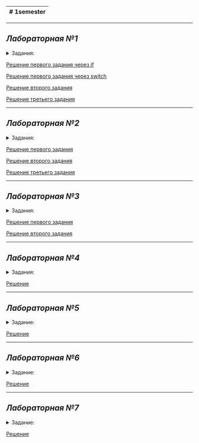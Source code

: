 |# 1semester|
|-----------|
---
## _Лабораторная №1_
<details>
  <summary>Задания:</summary>
  
     1. Создать программу, предлагающую пользователю получтиь информацию об одной из 6ти валют мира.
     В программе должна содержаться краткая ( название ) и развёрнутая информация.
     При выборе пользователем одной из валют на экран выводится подробная информация об этой валюте.
     Реализовать два метода решения: через if и через switch. 
     2. Создать программу, имеющую 2 функции:
     - вывод факториала любого числа
     - последовательности простых чисел от 0 до указанного пользователем числа.
     3*. Написать программу, находящую все 4х значные числа "Вампиры".
</details>

[Решение первого задания через if](https://github.com/Wen7e/labs1year/blob/1laba/1laba/1.1.1)

[Решение первого задания через switch](https://github.com/Wen7e/labs1year/blob/1laba/1laba/1.1.2)

[Решение второго задания](https://github.com/Wen7e/labs1year/blob/1laba/1laba/1.2)

[Решение третьего задания](https://github.com/Wen7e/labs1year/blob/1laba/1laba/1.3)

---
## _Лабораторная №2_
<details>
  <summary>Задания:</summary>
  
     1.Написать программу, которая запрашивает от пользователя число и выводит его на экран, умножив на 2.
     2.Написать программу, которая принимает значение типа int и выводит его на экран.
     3.Написать программу, которая запрашивает два числа от пользователя и выводит их сумму на экран.
</details>

[Решение первого задания](https://github.com/Wen7e/labs1year/blob/2laba/2.1)

[Решение второго задания](https://github.com/Wen7e/labs1year/blob/2laba/2.2)

[Решение третьего задания](https://github.com/Wen7e/labs1year/blob/2laba/2.3)

---
## _Лабораторная №3_
<details>
  <summary>Задания:</summary>
  
     1. Создайте Switch, который выводит в каждой секции case сообщение вида: "Message #1".
     Разместите Switch в цикле, проходящем все допустимые значения Switch. Повторение 15 раз.
     2. Напишите функцию, которая принимает целочисленный аргумент и возвращает последовательность фибоначи,
     количество элементов в которой равно аргументу.
</details>

[Решение первого задания](https://github.com/Wen7e/labs1year/blob/3laba/3.1)

[Решение второго задания](https://github.com/Wen7e/labs1year/blob/3laba/3.2)

---
## _Лабораторная №4_
<details>
  <summary>Задания:</summary>  
  
     1. Создать программу, содержащую класс Person. Предусмотреть приватные свойства класса id, имя, возраст, рост.
     Написать методы получения полной и краткой информации о человеке и методы изменения его свойств.
     В main создать массив с людьми и заполнить его. Предложить пользователю работать с этим массивом.
     А именно, выводить имена все людей, возможность редактировать отдельных человек, возможность просмотра полной информации о человеке.
     2*. Расширить программу, добавив класс Group.
     Который будет содержать перечень людей, входящих в эту группу, название группы и лидера группы.
     Модернизируйте класс Person, добавив туда свойство leader, которое будет bool, и говорить о том, является человек лидером или нет.
     СОздать инструмент просмотра группы, вывода всех его участников и создания группы ( В группе может быть только 1 лидер )
</details>

[Решение](https://github.com/Wen7e/labs1year/blob/4laba/4.1%20and%204.2)

---
## _Лабораторная №5_ 
 <details>
  <summary>Задание:</summary>  
  
     1. Написать программу, имеющую 3 класса. 1 родитель и 2 наследника.
     Для решения можно придумать тематику самостоятельно или использовать следующую: салон транспортных средств,
     который продает и хранит на складе транспорт ( автомобили, мотоциклы, грузовики ).
     На данном этапе необходимо корректно организовать структуру классов программы.
     Все хранилища можно прописать вручную. В программе должно выводиться сколько и какой транспорт
     имеется, информация по каждому.
 </details>
  
[Решение](https://github.com/Wen7e/labs1year/blob/5laba/5.1)

---
## _Лабораторная №6_
 <details>
  <summary>Задание:</summary>  
  
     1. Написать программу, принимающую число в виде строки и выводящую на экран расшифровку 
     этого числа словами ( на Английском ). Диапазон чисел unsigned long int.
 </details>

[Решение](https://github.com/Wen7e/labs1year/blob/6laba/6.1)

---
## _Лабораторная №7_
 <details>
  <summary>Задание:</summary>  
  
     1. Написать программу, заполняющую и создающую 2 мерный массив [n][n] и заполняющую его изначально нулями.
     Выводящую пустой массив в консоль. 
     Затем предоставляющую пользователю выбор действий:
     - Заполнить по диагонали
     - Заполнить по обратной диагонали
     - Заполнить зигзагом
     - Заполнить все, кроме диагоналей
     Заполнение производить единицами.
 </details>

[Решение](https://github.com/Wen7e/labs1year/blob/7laba/7.1)

